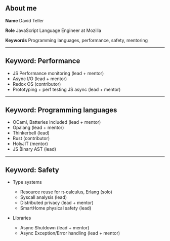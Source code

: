 
## About me

**Name** David Teller

**Role** JavaScript Language Engineer at Mozilla

**Keywords** Programming languages, performance, safety, mentoring


---

## Keyword: Performance

- JS Performance monitoring (lead + mentor)
- Async I/O (lead + mentor)
- Redox OS (contributor)
- Prototyping + perf testing JS async (lead + mentor)

---

## Keyword: Programming languages

- OCaml, Batteries Included (lead + mentor)
- Opalang (lead + mentor)
- Thinkerbell (lead)
- Rust (contributor)
- HolyJIT (mentor)
- JS Binary AST (lead)

---

## Keyword: Safety

- Type systems
    - Resource reuse for π-calculus, Erlang (solo)
    - Syscall analysis (lead)
    - Distributed privacy (lead + mentor)
    - SmartHome physical safety (lead)

- Libraries
    - Async Shutdown (lead + mentor)
    - Async Exception/Error handling (lead + mentor)


